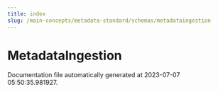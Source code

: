 ```yaml
---
title: index
slug: /main-concepts/metadata-standard/schemas/metadataingestion
---
```


# MetadataIngestion

Documentation file automatically generated at 2023-07-07 05:50:35.981927.
